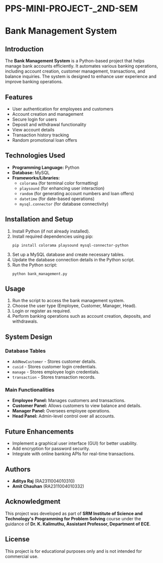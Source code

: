# PPS-MINI-PROJECT-_2ND-SEM

<!DOCTYPE html>
<html>
<head>

</head>
<body>
    <h1>Bank Management System</h1> 
    <h2>Introduction</h2>
    <p>The <strong>Bank Management System</strong> is a Python-based project that helps manage bank accounts efficiently. It automates various banking operations, including account creation, customer management, transactions, and balance inquiries. The system is designed to enhance user experience and improve banking operations.</p>
    <h2>Features</h2>
    <ul>
        <li>User authentication for employees and customers</li>
        <li>Account creation and management</li>
        <li>Secure login for users</li>
        <li>Deposit and withdrawal functionality</li>
        <li>View account details</li>
        <li>Transaction history tracking</li>
        <li>Random promotional loan offers</li>
    </ul>
    <h2>Technologies Used</h2>
    <ul>
        <li><strong>Programming Language:</strong> Python</li>
        <li><strong>Database:</strong> MySQL</li>
        <li><strong>Frameworks/Libraries:</strong>
            <ul>
                <li><code>colorama</code> (for terminal color formatting)</li>
                <li><code>playsound</code> (for enhancing user interaction)</li>
                <li><code>random</code> (for generating account numbers and loan offers)</li>
                <li><code>datetime</code> (for date-based operations)</li>
                <li><code>mysql.connector</code> (for database connectivity)</li>
            </ul>
        </li>
    </ul>
    <h2>Installation and Setup</h2>
    <ol>
        <li>Install Python (if not already installed).</li>
        <li>Install required dependencies using pip:
            <pre><code>pip install colorama playsound mysql-connector-python</code></pre>
        </li>
        <li>Set up a MySQL database and create necessary tables.</li>
        <li>Update the database connection details in the Python script.</li>
        <li>Run the Python script:
            <pre><code>python bank_management.py</code></pre>
        </li>
    </ol>    
    <h2>Usage</h2>
    <ol>
        <li>Run the script to access the bank management system.</li>
        <li>Choose the user type (Employee, Customer, Manager, Head).</li>
        <li>Login or register as required.</li>
        <li>Perform banking operations such as account creation, deposits, and withdrawals.</li>
    </ol>
    <h2>System Design</h2>
    <h3>Database Tables</h3>
    <ul>
        <li><code>AddNewCustomer</code> - Stores customer details.</li>
        <li><code>cusid</code> - Stores customer login credentials.</li>
        <li><code>manage</code> - Stores employee login credentials.</li>
        <li><code>transaction</code> - Stores transaction records.</li>
    </ul>    
    <h3>Main Functionalities</h3>
    <ul>
        <li><strong>Employee Panel:</strong> Manages customers and transactions.</li>
        <li><strong>Customer Panel:</strong> Allows customers to view balance and details.</li>
        <li><strong>Manager Panel:</strong> Oversees employee operations.</li>
        <li><strong>Head Panel:</strong> Admin-level control over all accounts.</li>
    </ul>
    <h2>Future Enhancements</h2>
    <ul>
        <li>Implement a graphical user interface (GUI) for better usability.</li>
        <li>Add encryption for password security.</li>
        <li>Integrate with online banking APIs for real-time transactions.</li>
    </ul>
    <h2>Authors</h2>
    <ul>
        <li><strong>Aditya Raj</strong> (RA2311004010310)</li>
        <li><strong>Amit Chauhan</strong> (RA2311004010332)</li>
    </ul>
    <h2>Acknowledgment</h2>
    <p>This project was developed as part of <strong>SRM Institute of Science and Technology's</strong> <strong>Programming for Problem Solving</strong> course under the guidance of <strong>Dr. K. Kalimuthu, Assistant Professor, Department of ECE</strong>.</p>
    <h2>License</h2>
    <p>This project is for educational purposes only and is not intended for commercial use.</p>
</body>
</html>

